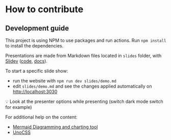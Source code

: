 # How to contribute

## Development guide

This project is using NPM to use packages and run actions. Run `npm install` to install the dependencies.

Presentations are made from Markdown files located in `slides` folder, with [Slidev](https://sli.dev/) ([code](https://github.com/slidevjs/slidev), [docs](https://sli.dev/guide/why.html)).

To start a specific slide show:

- run the website with `npm run dev slides/demo.md`
- edit `slides/demo.md` and see the changes applied automatically on [http://localhost:3030](http://localhost:3030)

💡 Look at the presenter options while presenting (switch dark mode switch for example)

For additional help on the content:

- [Mermaid Diagramming and charting tool](https://mermaid.js.org/)
- [UnoCSS](https://uno.antfu.me/)

